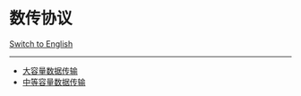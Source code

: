 # 数传协议

[Switch to English](https://github.com/ZhuYanzhen1/CDTP/blob/master/README.md)

***

- [大容量数据传输](https://github.com/ZhuYanzhen1/CDTP/blob/master/Large%20Capacity/README_CN.md)
- [中等容量数据传输](https://github.com/ZhuYanzhen1/CDTP/blob/master/Mid%20Capacity/README_CN.md)